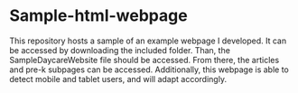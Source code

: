 # Sample-html-webpage

This repository hosts a sample of an example webpage I developed. It can be accessed by downloading the included folder. Than, the SampleDaycareWebsite file should be accessed.
From there, the articles and pre-k subpages can be accessed. Additionally, this webpage is able to detect mobile and tablet users, and will adapt accordingly.
